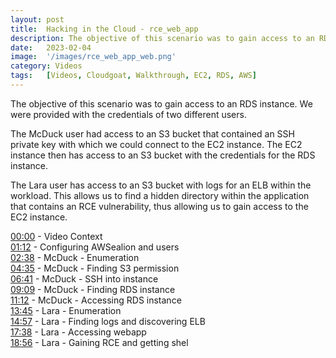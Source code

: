 ```yaml
---
layout: post
title:  Hacking in the Cloud - rce_web_app
description: The objective of this scenario was to gain access to an RDS instance. We were provided with the credentials of two different users, and exploited this AWS environment in two different ways.
date:   2023-02-04 
image:  '/images/rce_web_app_web.png'
category: Videos
tags:   [Videos, Cloudgoat, Walkthrough, EC2, RDS, AWS]
---
```


The objective of this scenario was to gain access to an RDS instance. We were provided with the credentials of two different users.

The McDuck user had access to an S3 bucket that contained an SSH private key with which we could connect to the EC2 instance. The EC2 instance then has access to an S3 bucket with the credentials for the RDS instance.

The Lara user has access to an S3 bucket with logs for an ELB within the workload. This allows us to find a hidden directory within the application that contains an RCE vulnerability, thus allowing us to gain access to the EC2 instance.

[00:00](https://www.youtube.com/watch?v=Hd8xHTsEgmY&t=0s) - Video Context<br>
[01:12](https://www.youtube.com/watch?v=Hd8xHTsEgmY&t=72s) - Configuring AWSealion and users<br>
[02:38](https://www.youtube.com/watch?v=Hd8xHTsEgmY&t=158s) - McDuck - Enumeration<br>
[04:35](https://www.youtube.com/watch?v=Hd8xHTsEgmY&t=275s) - McDuck - Finding S3 permission<br>
[06:41](https://www.youtube.com/watch?v=Hd8xHTsEgmY&t=401s) - McDuck - SSH into instance<br>
[09:09](https://www.youtube.com/watch?v=Hd8xHTsEgmY&t=549s) - McDuck - Finding RDS instance<br>
[11:12](https://www.youtube.com/watch?v=Hd8xHTsEgmY&t=672s) - McDuck - Accessing RDS instance<br>
[13:45](https://www.youtube.com/watch?v=Hd8xHTsEgmY&t=825s) - Lara - Enumeration<br>
[14:57](https://www.youtube.com/watch?v=Hd8xHTsEgmY&t=897s) - Lara - Finding logs and discovering ELB<br>
[17:38](https://www.youtube.com/watch?v=Hd8xHTsEgmY&t=1058s) - Lara - Accessing webapp<br>
[18:56](https://www.youtube.com/watch?v=Hd8xHTsEgmY&t=1136s) - Lara - Gaining RCE and getting shel<br>


